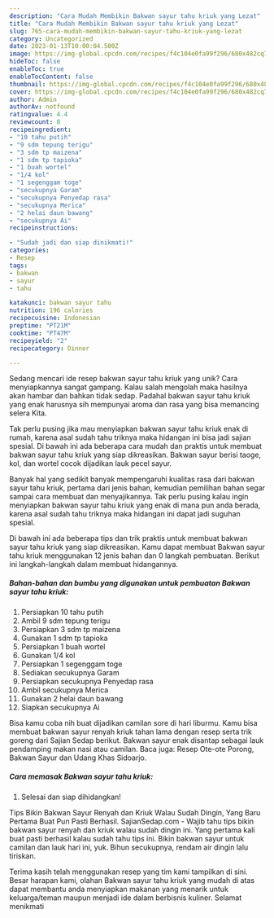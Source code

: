 ```yaml
---
description: "Cara Mudah Membikin Bakwan sayur tahu kriuk yang Lezat"
title: "Cara Mudah Membikin Bakwan sayur tahu kriuk yang Lezat"
slug: 765-cara-mudah-membikin-bakwan-sayur-tahu-kriuk-yang-lezat
category: Uncategorized
date: 2023-01-13T10:00:04.500Z
image: https://img-global.cpcdn.com/recipes/f4c104e0fa99f296/680x482cq70/bakwan-sayur-tahu-kriuk-foto-resep-utama.jpg
hideToc: false
enableToc: true
enableTocContent: false
thumbnail: https://img-global.cpcdn.com/recipes/f4c104e0fa99f296/680x482cq70/bakwan-sayur-tahu-kriuk-foto-resep-utama.jpg
cover: https://img-global.cpcdn.com/recipes/f4c104e0fa99f296/680x482cq70/bakwan-sayur-tahu-kriuk-foto-resep-utama.jpg
author: Admin
authorAv: notfound
ratingvalue: 4.4
reviewcount: 8
recipeingredient:
- "10 tahu putih"
- "9 sdm tepung terigu"
- "3 sdm tp maizena"
- "1 sdm tp tapioka"
- "1 buah wortel"
- "1/4 kol"
- "1 segenggam toge"
- "secukupnya Garam"
- "secukupnya Penyedap rasa"
- "secukupnya Merica"
- "2 helai daun bawang"
- "secukupnya Ai"
recipeinstructions:

- "Sudah jadi dan siap dinikmati!"
categories:
- Resep
tags:
- bakwan
- sayur
- tahu

katakunci: bakwan sayur tahu 
nutrition: 196 calories
recipecuisine: Indonesian
preptime: "PT21M"
cooktime: "PT47M"
recipeyield: "2"
recipecategory: Dinner

---
```





Sedang mencari ide resep bakwan sayur tahu kriuk yang unik? Cara menyiapkannya sangat gampang. Kalau salah mengolah maka hasilnya akan hambar dan bahkan tidak sedap. Padahal bakwan sayur tahu kriuk yang enak harusnya sih mempunyai aroma dan rasa yang bisa memancing selera Kita.





Tak perlu pusing jika mau menyiapkan bakwan sayur tahu kriuk enak di rumah, karena asal sudah tahu triknya maka hidangan ini bisa jadi sajian spesial. Di bawah ini ada beberapa cara mudah dan praktis untuk membuat bakwan sayur tahu kriuk yang siap dikreasikan. Bakwan sayur berisi taoge, kol, dan wortel cocok dijadikan lauk pecel sayur.

Banyak hal yang sedikit banyak mempengaruhi kualitas rasa dari bakwan sayur tahu kriuk, pertama dari jenis bahan, kemudian pemilihan bahan segar sampai cara membuat dan menyajikannya. Tak perlu pusing kalau ingin menyiapkan bakwan sayur tahu kriuk yang enak di mana pun anda berada, karena asal sudah tahu triknya maka hidangan ini dapat jadi suguhan spesial.






Di bawah ini ada beberapa tips dan trik praktis untuk membuat bakwan sayur tahu kriuk yang siap dikreasikan. Kamu dapat membuat Bakwan sayur tahu kriuk menggunakan 12 jenis bahan dan 0 langkah pembuatan. Berikut ini langkah-langkah dalam membuat hidangannya.

<!--inarticleads1-->

##### Bahan-bahan dan bumbu yang digunakan untuk pembuatan Bakwan sayur tahu kriuk:

1. Persiapkan 10 tahu putih
1. Ambil 9 sdm tepung terigu
1. Persiapkan 3 sdm tp maizena
1. Gunakan 1 sdm tp tapioka
1. Persiapkan 1 buah wortel
1. Gunakan 1/4 kol
1. Persiapkan 1 segenggam toge
1. Sediakan secukupnya Garam
1. Persiapkan secukupnya Penyedap rasa
1. Ambil secukupnya Merica
1. Gunakan 2 helai daun bawang
1. Siapkan secukupnya Ai


Bisa kamu coba nih buat dijadikan camilan sore di hari liburmu. Kamu bisa membuat bakwan sayur renyah kriuk tahan lama dengan resep serta trik goreng dari Sajian Sedap berikut. Bakwan sayur enak disantap sebagai lauk pendamping makan nasi atau camilan. Baca juga: Resep Ote-ote Porong, Bakwan Sayur dan Udang Khas Sidoarjo. 

<!--inarticleads2-->

##### Cara memasak Bakwan sayur tahu kriuk:


1. Selesai dan siap dihidangkan!

Tips Bikin Bakwan Sayur Renyah dan Kriuk Walau Sudah Dingin, Yang Baru Pertama Buat Pun Pasti Berhasil. SajianSedap.com - Wajib tahu tips bikin bakwan sayur renyah dan kriuk walau sudah dingin ini. Yang pertama kali buat pasti berhasil kalau sudah tahu tips ini. Bikin bakwan sayur untuk camilan dan lauk hari ini, yuk. Bihun secukupnya, rendam air dingin lalu tiriskan. 

Terima kasih telah menggunakan resep yang tim kami tampilkan di sini. Besar harapan kami, olahan Bakwan sayur tahu kriuk yang mudah di atas dapat membantu anda menyiapkan makanan yang menarik untuk keluarga/teman maupun menjadi ide dalam berbisnis kuliner. Selamat menikmati
